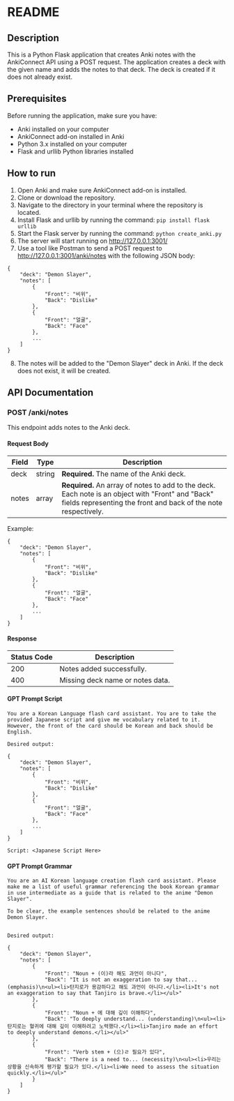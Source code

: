 # README

## Description

This is a Python Flask application that creates Anki notes with the AnkiConnect API using a POST request. The application creates a deck with the given name and adds the notes to that deck. The deck is created if it does not already exist.

## Prerequisites

Before running the application, make sure you have:

- Anki installed on your computer
- AnkiConnect add-on installed in Anki
- Python 3.x installed on your computer
- Flask and urllib Python libraries installed

## How to run

1. Open Anki and make sure AnkiConnect add-on is installed.
2. Clone or download the repository.
3. Navigate to the directory in your terminal where the repository is located.
4. Install Flask and urllib by running the command: `pip install flask urllib`
5. Start the Flask server by running the command: `python create_anki.py`
6. The server will start running on http://127.0.0.1:3001/
7. Use a tool like Postman to send a POST request to http://127.0.0.1:3001/anki/notes with the following JSON body:

```
{
    "deck": "Demon Slayer",
    "notes": [
        {
            "Front": "비위",
            "Back": "Dislike"
        },
        {
            "Front": "얼굴",
            "Back": "Face"
        },
        ...
    ]
}
```

8. The notes will be added to the "Demon Slayer" deck in Anki. If the deck does not exist, it will be created.

## API Documentation

### POST /anki/notes

This endpoint adds notes to the Anki deck.

#### Request Body

| Field | Type   | Description                                                                                                                                                         |
| ----- | ------ | ------------------------------------------------------------------------------------------------------------------------------------------------------------------- |
| deck  | string | **Required.** The name of the Anki deck.                                                                                                                            |
| notes | array  | **Required.** An array of notes to add to the deck. Each note is an object with "Front" and "Back" fields representing the front and back of the note respectively. |

Example:

```
{
    "deck": "Demon Slayer",
    "notes": [
        {
            "Front": "비위",
            "Back": "Dislike"
        },
        {
            "Front": "얼굴",
            "Back": "Face"
        },
        ...
    ]
}
```

#### Response

| Status Code | Description                      |
| ----------- | -------------------------------- |
| 200         | Notes added successfully.        |
| 400         | Missing deck name or notes data. |

#### GPT Prompt Script

```
You are a Korean Language flash card assistant. You are to take the provided Japanese script and give me vocabulary related to it. However, the front of the card should be Korean and back should be English.

Desired output:

{
    "deck": "Demon Slayer",
    "notes": [
        {
            "Front": "비위",
            "Back": "Dislike"
        },
        {
            "Front": "얼굴",
            "Back": "Face"
        },
        ...
    ]
}

Script: <Japanese Script Here>
```

#### GPT Prompt Grammar

```
You are an AI Korean language creation flash card assistant. Please make me a list of useful grammar referencing the book Korean grammar in use intermediate as a guide that is related to the anime "Demon Slayer".

To be clear, the example sentences should be related to the anime Demon Slayer.


Desired output:

{
    "deck": "Demon Slayer",
    "notes": [
        {
            "Front": "Noun + (이)라 해도 과언이 아니다",
            "Back": "It is not an exaggeration to say that... (emphasis)\n<ul><li>탄지로가 용감하다고 해도 과언이 아니다.</li><li>It's not an exaggeration to say that Tanjiro is brave.</li></ul>"
        },
        {
            "Front": "Noun + 에 대해 깊이 이해하다",
            "Back": "To deeply understand... (understanding)\n<ul><li>탄지로는 혈귀에 대해 깊이 이해하려고 노력했다.</li><li>Tanjiro made an effort to deeply understand demons.</li></ul>"
        },
        {
            "Front": "Verb stem + (으)ㄹ 필요가 있다",
            "Back": "There is a need to... (necessity)\n<ul><li>우리는 상황을 신속하게 평가할 필요가 있다.</li><li>We need to assess the situation quickly.</li></ul>"
        }
    ]
}


```
